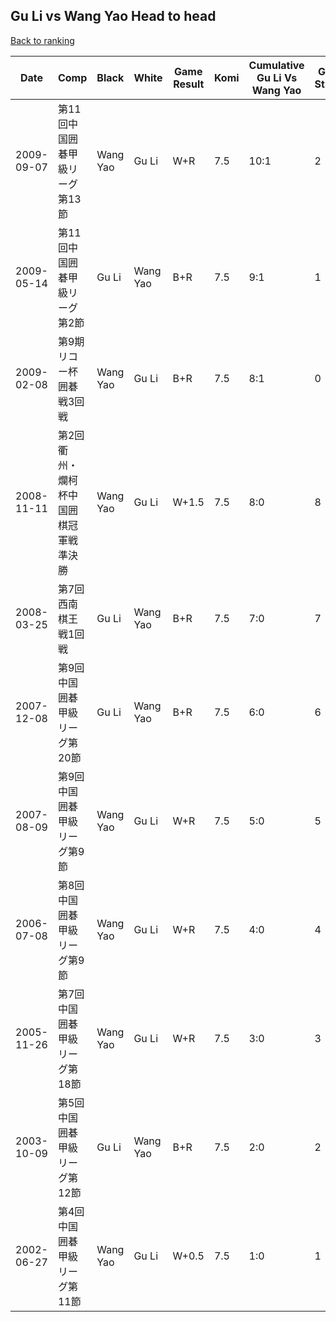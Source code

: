 ## Gu Li vs Wang Yao Head to head

[Back to ranking](../../index.md)




| **Date** | **Comp** | **Black** | **White** | **Game Result** | **Komi** | **Cumulative Gu Li Vs Wang Yao** | **Gu Li Streak** | **Wang Yao Streak** | 
| --- | --- | --- | --- | --- | --- | --- | --- | --- |
| 2009-09-07 | 第11回中国囲碁甲級リーグ第13節 | Wang Yao | Gu Li | W+R | 7.5 | 10:1 | 2 | 0 | 
| 2009-05-14 | 第11回中国囲碁甲級リーグ第2節 | Gu Li | Wang Yao | B+R | 7.5 | 9:1 | 1 | 0 | 
| 2009-02-08 | 第9期リコー杯囲碁戦3回戦 | Wang Yao | Gu Li | B+R | 7.5 | 8:1 | 0 | 1 | 
| 2008-11-11 | 第2回衢州・爛柯杯中国囲棋冠軍戦準決勝 | Wang Yao | Gu Li | W+1.5 | 7.5 | 8:0 | 8 | 0 | 
| 2008-03-25 | 第7回西南棋王戦1回戦 | Gu Li | Wang Yao | B+R | 7.5 | 7:0 | 7 | 0 | 
| 2007-12-08 | 第9回中国囲碁甲級リーグ第20節 | Gu Li | Wang Yao | B+R | 7.5 | 6:0 | 6 | 0 | 
| 2007-08-09 | 第9回中国囲碁甲級リーグ第9節 | Wang Yao | Gu Li | W+R | 7.5 | 5:0 | 5 | 0 | 
| 2006-07-08 | 第8回中国囲碁甲級リーグ第9節 | Wang Yao | Gu Li | W+R | 7.5 | 4:0 | 4 | 0 | 
| 2005-11-26 | 第7回中国囲碁甲級リーグ第18節 | Wang Yao | Gu Li | W+R | 7.5 | 3:0 | 3 | 0 | 
| 2003-10-09 | 第5回中国囲碁甲級リーグ第12節 | Gu Li | Wang Yao | B+R | 7.5 | 2:0 | 2 | 0 | 
| 2002-06-27 | 第4回中国囲碁甲級リーグ第11節 | Wang Yao | Gu Li | W+0.5 | 7.5 | 1:0 | 1 | 0 |




